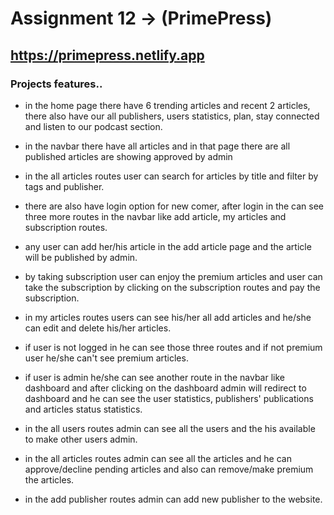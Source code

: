 # Assignment 12 -> (PrimePress)

## https://primepress.netlify.app

### Projects features..

- in the home page there have 6 trending articles and recent 2 articles, there also have our all publishers, users statistics, plan, stay connected and listen to our podcast section.

- in the navbar there have all articles and in that page there are all published articles are showing approved by admin

- in the all articles routes user can search for articles by title and filter by tags and publisher.

- there are also have login option for new comer, after login in the can see three more routes in the navbar like add article, my articles and subscription routes.

- any user can add her/his article in the add article page and the article will be published by admin.

- by taking subscription user can enjoy the premium articles and user can take the subscription by clicking on the subscription routes and pay the subscription.

- in my articles routes users can see his/her all add articles and he/she can edit and delete his/her articles.

- if user is not logged in he can see those three routes and if not premium user he/she can't see premium articles.

- if user is admin he/she can see another route in the navbar like dashboard and after clicking on the dashboard admin will redirect to dashboard and he can see the user statistics, publishers' publications and articles status statistics.

- in the all users routes admin can see all the users and the his available to make other users admin.

- in the all articles routes admin can see all the articles and he can approve/decline pending articles and also can remove/make premium the articles.

- in the add publisher routes admin can add new publisher to the website.

